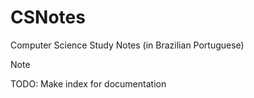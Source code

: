 # CSNotes
Computer Science Study Notes (in Brazilian Portuguese)

> [!note]
> TODO: Make index for documentation 

